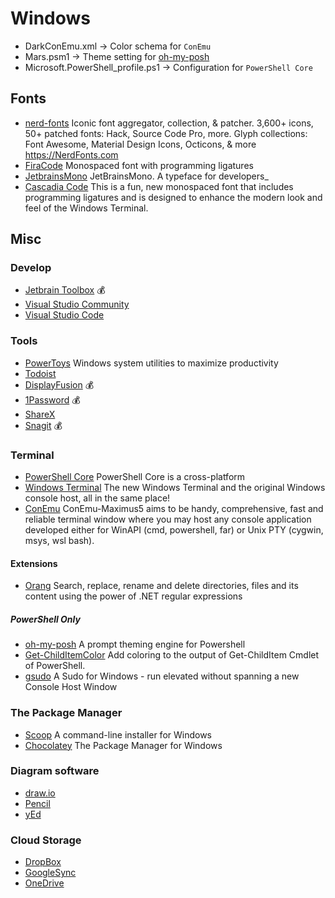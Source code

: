 # Windows

- DarkConEmu.xml -> Color schema for `ConEmu`
- Mars.psm1 -> Theme setting for [oh-my-posh](https://github.com/JanDeDobbeleer/oh-my-posh)
- Microsoft.PowerShell_profile.ps1 -> Configuration for `PowerShell Core`

## Fonts

- [nerd-fonts](https://github.com/ryanoasis/nerd-fonts) Iconic font aggregator, collection, & patcher. 3,600+ icons, 50+ patched fonts: Hack, Source Code Pro, more. Glyph collections: Font Awesome, Material Design Icons, Octicons, & more https://NerdFonts.com
- [FiraCode](https://github.com/tonsky/FiraCode) Monospaced font with programming ligatures
- [JetbrainsMono](https://www.jetbrains.com/lp/mono/) JetBrainsMono. A typeface for developers_
- [Cascadia Code](https://github.com/microsoft/cascadia-code) This is a fun, new monospaced font that includes programming ligatures and is designed to enhance the modern look and feel of the Windows Terminal.

## Misc

### Develop

- [Jetbrain Toolbox](https://www.jetbrains.com/) :moneybag:
- [Visual Studio Community](https://visualstudio.microsoft.com/vs/community/)
- [Visual Studio Code](https://code.visualstudio.com/)

### Tools

- [PowerToys](https://github.com/microsoft/PowerToys) Windows system utilities to maximize productivity
- [Todoist](https://todoist.com/)
- [DisplayFusion](https://www.displayfusion.com/) :moneybag:
- [1Password](https://1password.com/) :moneybag:
- [ShareX](https://getsharex.com/)
- [Snagit](https://www.techsmith.com/screen-capture.html) :moneybag:

### Terminal

- [PowerShell Core](https://github.com/PowerShell/PowerShell) PowerShell Core is a cross-platform
- [Windows Terminal](https://github.com/microsoft/terminal) The new Windows Terminal and the original Windows console host, all in the same place!
- [ConEmu](https://conemu.github.io/) ConEmu-Maximus5 aims to be handy, comprehensive, fast and reliable terminal window where you may host any console application developed either for WinAPI (cmd, powershell, far) or Unix PTY (cygwin, msys, wsl bash).

#### Extensions

- [Orang](https://github.com/JosefPihrt/Orang) Search, replace, rename and delete directories, files and its content using the power of .NET regular expressions

##### PowerShell Only

- [oh-my-posh](https://github.com/JanDeDobbeleer/oh-my-posh) A prompt theming engine for Powershell
- [Get-ChildItemColor](https://github.com/joonro/Get-ChildItemColor) Add coloring to the output of Get-ChildItem Cmdlet of PowerShell.
- [gsudo](https://github.com/gerardog/gsudo) A Sudo for Windows - run elevated without spanning a new Console Host Window

### The Package Manager

- [Scoop](https://scoop.sh/) A command-line installer for Windows
- [Chocolatey](https://chocolatey.org/) The Package Manager for Windows

### Diagram software

- [draw.io](https://www.draw.io/)
- [Pencil](https://pencil.evolus.vn/)
- [yEd](https://www.yworks.com/products/yed)

### Cloud Storage

- [DropBox](https://www.dropbox.com/)
- [GoogleSync](https://www.google.com/drive/download/)
- [OneDrive](https://www.microsoft.com/zh-tw/microsoft-365/onedrive/online-cloud-storage)
